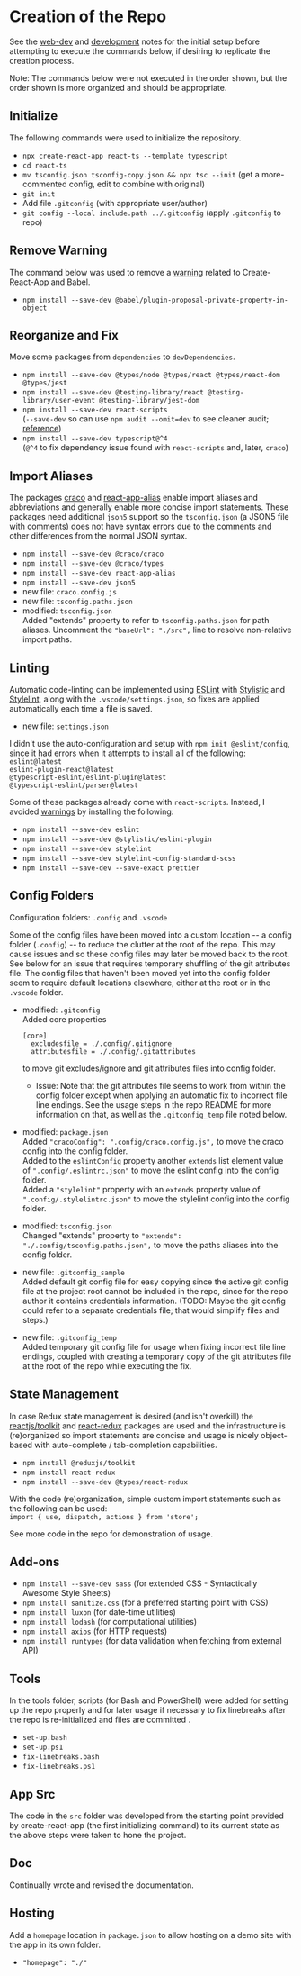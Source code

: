 # Creation of the Repo

See the [web-dev](./WebDev.md) and [development](./Development.md) notes for the
initial setup before attempting to execute the commands below, if desiring to
replicate the creation process.

Note: The commands below were not executed in the order shown, but the order
shown is more organized and should be appropriate.

## Initialize

The following commands were used to initialize the repository.

* `npx create-react-app react-ts --template typescript`
* `cd react-ts`
* `mv tsconfig.json tsconfig-copy.json && npx tsc --init`
  (get a more-commented config, edit to combine with original)
* `git init`
* Add file `.gitconfig` (with appropriate user/author)
* `git config --local include.path ../.gitconfig`  (apply `.gitconfig` to repo)

## Remove Warning

The command below was used to remove a [warning](./Warnings.md) related to
Create-React-App and Babel.

* `npm install --save-dev @babel/plugin-proposal-private-property-in-object`

## Reorganize and Fix

Move some packages from `dependencies` to `devDependencies`.

* `npm install --save-dev @types/node @types/react @types/react-dom @types/jest`
* `npm install --save-dev @testing-library/react @testing-library/user-event @testing-library/jest-dom`
* `npm install --save-dev react-scripts`  
  (`--save-dev` so can use `npm audit --omit=dev` to see cleaner audit;
  [reference](https://github.com/facebook/create-react-app/issues/11174))
* `npm install --save-dev typescript@^4`  
   (`@^4` to fix dependency issue found with `react-scripts` and, later, `craco`)

## Import Aliases

The packages [craco](https://craco.js.org) and
[react-app-alias](https://github.com/oklas/react-app-alias) enable import
aliases and abbreviations and generally enable more concise import statements.
These packages need additional `json5` support so the `tsconfig.json` (a JSON5
file with comments) does not have syntax errors due to the comments and other
differences from the normal JSON syntax.

* `npm install --save-dev @craco/craco`
* `npm install --save-dev @craco/types`
* `npm install --save-dev react-app-alias`
* `npm install --save-dev json5`
* new file: `craco.config.js`
* new file: `tsconfig.paths.json`
* modified: `tsconfig.json`  
  Added "extends" property to refer to `tsconfig.paths.json` for path aliases.
  Uncomment the `"baseUrl": "./src",` line to resolve non-relative import paths.

## Linting

Automatic code-linting can be implemented using [ESLint](https://eslint.org)
with [Stylistic](https://eslint.style/) and [Stylelint](https://stylelint.io),
along with the `.vscode/settings.json`, so fixes are applied automatically each
time a file is saved.

* new file: `settings.json`

I didn't use the auto-configuration and setup with `npm init @eslint/config`,
since it had errors when it attempts to install all of the following:  
`eslint@latest`  
`eslint-plugin-react@latest`  
`@typescript-eslint/eslint-plugin@latest`  
`@typescript-eslint/parser@latest`

Some of these packages already come with `react-scripts`. Instead, I avoided
[warnings](./Warnings.md) by installing the following:

* `npm install --save-dev eslint`
* `npm install --save-dev @stylistic/eslint-plugin`
* `npm install --save-dev stylelint`
* `npm install --save-dev stylelint-config-standard-scss`
* `npm install --save-dev --save-exact prettier`

## Config Folders

Configuration folders: `.config` and `.vscode`

Some of the config files have been moved into a custom location -- a config
folder (`.config`) -- to reduce the clutter at the root of the repo.  This may
cause issues and so these config files may later be moved back to the root.  See
below for an issue that requires temporary shuffling of the git attributes file.
The config files that haven't been moved yet into the config folder seem to
require default locations elsewhere, either at the root or in the `.vscode`
folder.

* modified: `.gitconfig`  
  Added core properties

  ```(text)
  [core]
    excludesfile = ./.config/.gitignore
    attributesfile = ./.config/.gitattributes
  ```

  to move git excludes/ignore and git attributes files into config folder.
  * Issue: Note that the git attributes file seems to work from within the
    config folder except when applying an automatic fix to incorrect file line
    endings. See the usage steps in the repo README for more information on
    that, as well as the `.gitconfig_temp` file noted below.
* modified: `package.json`  
  Added `"cracoConfig": ".config/craco.config.js",` to move the craco config
  into the config folder.  
  Added to the `eslintConfig` property another `extends` list element value of
  `".config/.eslintrc.json"` to move the eslint config into the config folder.  
  Added a `"stylelint"` property with an `extends` property value of
  `".config/.stylelintrc.json"`  to move the stylelint config into the config
  folder.
* modified: `tsconfig.json`  
  Changed "extends" property to `"extends": "./.config/tsconfig.paths.json",`
  to move the paths aliases into the config folder.
* new file: `.gitconfig_sample`  
  Added default git config file for easy copying since the active git config
  file at the project root cannot be included in the repo, since for the
  repo author it contains credentials information. (TODO: Maybe the git config
  could refer to a separate credentials file; that would simplify files and
  steps.)
* new file: `.gitconfig_temp`  
  Added temporary git config file for usage when fixing incorrect file line
  endings, coupled with creating a temporary copy of the git attributes file at
  the root of the repo while executing the fix.

## State Management

In case Redux state management is desired (and isn't overkill) the
[reactjs/toolkit](https://redux-toolkit.js.org/introduction/getting-started)
and [react-redux](https://react-redux.js.org) packages are used and the
infrastructure is (re)organized so import statements are concise and usage is
nicely object-based with auto-complete / tab-completion capabilities.

* `npm install @reduxjs/toolkit`
* `npm install react-redux`
* `npm install --save-dev @types/react-redux`

With the code (re)organization, simple custom import statements such as the
following can be used:  
`import { use, dispatch, actions } from 'store';`

See more code in the repo for demonstration of usage.

## Add-ons

* `npm install --save-dev sass`
  (for extended CSS - Syntactically Awesome Style Sheets)
* `npm install sanitize.css` (for a preferred starting point with CSS)
* `npm install luxon` (for date-time utilities)
* `npm install lodash` (for computational utilities)
* `npm install axios` (for HTTP requests)
* `npm install runtypes` (for data validation when fetching from external API)

## Tools

In the tools folder, scripts (for Bash and PowerShell) were added for setting up
the repo properly and for later usage if necessary to fix linebreaks after the
repo is re-initialized and files are committed .

* `set-up.bash`
* `set-up.ps1`
* `fix-linebreaks.bash`
* `fix-linebreaks.ps1`

## App Src

The code in the `src` folder was developed from the starting point provided by
create-react-app (the first initializing command) to its current state as the
above steps were taken to hone the project.

## Doc

Continually wrote and revised the documentation.

## Hosting

Add a `homepage` location in `package.json` to allow hosting on a demo site with
the app in its own folder.

* `"homepage": "./"`
